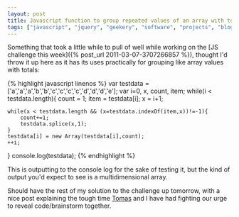 ```yaml
---
layout: post
title: Javascript function to group repeated values of an array with totals
tags: ["javascript", "jquery", "geekery", "software", "projects", "blog"]
---
```


Something that took a little while to pull of well while working on the [JS challenge this week]({% post_url 2011-03-07-3707266857 %}), thought I'd throw it up here as it has its uses practically for grouping like array values with totals:

<!-- more -->

{% highlight javascript linenos %}
var testdata = ['a','a','a','b','b','c','c','c','c','d','d','d','e'];
var i=0, x, count, item;
while(i < testdata.length){
    count = 1;
    item = testdata[i];
    x = i+1;

    while(x < testdata.length && (x=testdata.indexOf(item,x))!=-1){
        count+=1;
        testdata.splice(x,1);
    }
    testdata[i] = new Array(testdata[i],count);
    ++i;
}
console.log(testdata);
{% endhighlight %}

This is outputting to the console log for the sake of testing it, but the kind of output you'd expect to see is a multidimensional array.

Should have the rest of my solution to the challenge up tomorrow, with a nice post explaining the tough time [Tomas](http://tmayr.comv) and I have had fighting our urge to reveal code/brainstorm together.
